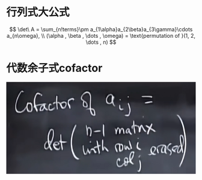 # 行列式大公式

$$
\det\ A = \sum_{n!terms}\pm a_{1\alpha}a_{2\beta}a_{3\gamma}\cdots a_{n\omega}, \\
(\alpha , \beta , \dots , \omega) = \text{permutation of }(1, 2, \dots , n)
$$

# 代数余子式cofactor

![image-20230324153828177](images/image-20230324153828177.png)